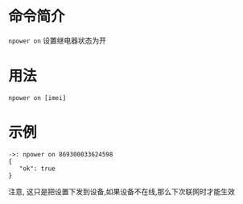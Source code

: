 命令简介
======= 

`npower on` 设置继电器状态为开
    

用法
=======

```
npower on [imei]
```

示例
======

```
->: npower on 869300033624598
{
   "ok": true
}
```

注意, 这只是把设置下发到设备,如果设备不在线,那么下次联网时才能生效